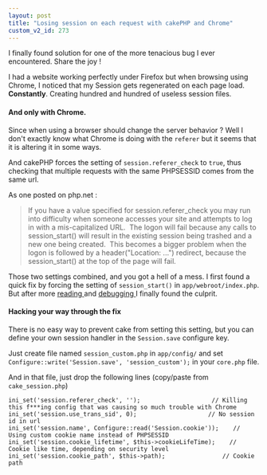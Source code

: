 ```yaml
---
layout: post
title: "Losing session on each request with cakePHP and Chrome"
custom_v2_id: 273
---
```


<p>I finally found solution for one of the more tenacious bug I ever encountered. Share the joy !</p>
<p>I had a website working perfectly under Firefox but when browsing using Chrome, I noticed that my Session gets regenerated on each page load. <strong>Constantly</strong>. Creating hundred and hundred of useless session files.</p>
<h4>And only with Chrome.</h4>
<p>Since when using a browser should change the server behavior ? Well I don't exactly know what Chrome is doing with the <code>referer</code> but it seems that it is altering it in some ways.</p>
<p>And cakePHP forces the setting of <code>session.referer_check</code> to <code>true</code>, thus checking that multiple requests with the same PHPSESSID comes from the same url.</p>
<p>As one posted on php.net :</p>
<blockquote>
<p>If you have a value specified for session.referer_check you may run into difficulty when someone accesses your site and attempts to log in with a mis-capitalized URL.  The logon will fail because any calls to session_start() will result in the existing session being trashed and a new one being created.  This becomes a bigger problem when the logon is followed by a header("Location: ...") redirect, because the session_start() at the top of the page will fail.</p>
</blockquote>
<p>Those two settings combined, and you got a hell of a mess. I first found a quick fix by forcing the setting of <code>session_start()</code> in <code>app/webroot/index.php</code>. But after more <a href="http://www.nirvaat.com/blog/web-development/session-issue-in-iis-with-cakephp/">reading </a>and <a href="http://freetofeel.com/page15/">debugging </a>I finally found the culprit.</p>
<h4>Hacking your way through the fix</h4>
<p>There is no easy way to prevent cake from setting this setting, but you can define your own session handler in the <code>Session.save</code> configure key.</p>
<p>Just create file named <code>session_custom.php</code> in <code>app/config/</code> and set <code>Configure::write('Session.save', 'session_custom');</code> in your <code>core.php</code> file.</p>
<p>And in that file, just drop the following lines (copy/paste from <code>cake_session.php</code>)</p>
<pre><code lang="php">ini_set('session.referer_check', '');                    // Killing this f***ing config that was causing so much trouble with Chrome<br />ini_set('session.use_trans_sid', 0);                    // No session id in url<br />ini_set('session.name', Configure::read('Session.cookie'));    // Using custom cookie name instead of PHPSESSID<br />ini_set('session.cookie_lifetime', $this-&gt;cookieLifeTime);    // Cookie like time, depending on security level<br />ini_set('session.cookie_path', $this-&gt;path);                // Cookie path</code></pre>
<p> </p>